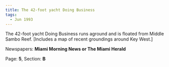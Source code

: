 ```yaml
---  
title: The 42-foot yacht Doing Business  
tags:  
  - Jun 1993  
---  
```

  
The 42-foot yacht Doing Business runs aground and is floated from Middle Sambo Reef. [Includes a map of recent groundings around Key West.]  
  
Newspapers: **Miami Morning News or The Miami Herald**  
  
Page: **5**, Section: **B** 

